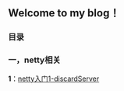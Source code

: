 ## Welcome to my blog！

### 目录
### 一，netty相关
**1**：[netty入门1-discardServer](https://github.com/Crazypapa/Blog/blob/master/netty/netty入门1-discardServer.md)
